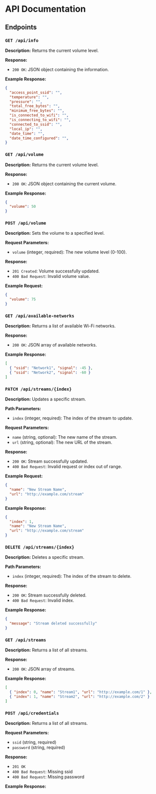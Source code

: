 # API Documentation

## Endpoints

### `GET /api/info`

**Description:**
Returns the current volume level.

**Response:**
- `200 OK`: JSON object containing the information.

**Example Response:**
```json
{
  "access_point_ssid": "",
  "temperature": "",
  "pressure": "",
  "total_free_bytes": "",
  "minimum_free_bytes": "",
  "is_connected_to_wifi": "",
  "is_connecting_to_wifi": "",
  "connected_to_ssid": "",
  "local_ip": "",
  "date_time": "",
  "date_time_configured": "",
}
```


### `GET /api/volume`

**Description:**
Returns the current volume level.

**Response:**
- `200 OK`: JSON object containing the current volume.

**Example Response:**
```json
{
  "volume": 50
}
```


### `POST /api/volume`

**Description:**
Sets the volume to a specified level.

**Request Parameters:**
- `volume` (integer, required): The new volume level (0-100).

**Response:**
- `201 Created`: Volume successfully updated.
- `400 Bad Request`: Invalid volume value.

**Example Request:**
```json
{
  "volume": 75
}
```


### `GET /api/available-networks`

**Description:**
Returns a list of available Wi-Fi networks.

**Response:**
- `200 OK`: JSON array of available networks.

**Example Response:**
```json
[
  { "ssid": "Network1", "signal": -45 },
  { "ssid": "Network2", "signal": -60 }
]
```


### `PATCH /api/streams/{index}`

**Description:**
Updates a specific stream.

**Path Parameters:**
- `index` (integer, required): The index of the stream to update.

**Request Parameters:**
- `name` (string, optional): The new name of the stream.
- `url` (string, optional): The new URL of the stream.

**Response:**
- `200 OK`: Stream successfully updated.
- `400 Bad Request`: Invalid request or index out of range.

**Example Request:**
```json
{
  "name": "New Stream Name",
  "url": "http://example.com/stream"
}
```
**Example Response:**

```json
{
  "index": 1,
  "name": "New Stream Name",
  "url": "http://example.com/stream"
}
```


### `DELETE /api/streams/{index}`

**Description:**
Deletes a specific stream.

**Path Parameters:**
- `index` (integer, required): The index of the stream to delete.

**Response:**
- `200 OK`: Stream successfully deleted.
- `400 Bad Request`: Invalid index.

**Example Response:**
```json
{
  "message": "Stream deleted successfully"
}
```


### `GET /api/streams`

**Description:**
Returns a list of all streams.

**Response:**
- `200 OK`: JSON array of streams.

**Example Response:**
```json
[
  { "index": 0, "name": "Stream1", "url": "http://example.com/1" },
  { "index": 1, "name": "Stream2", "url": "http://example.com/2" }
]
```


### `POST /api/credentials`

**Description:**
Returns a list of all streams.

**Request Parameters:**
- `ssid` (string, required)
- `password` (string, required)

**Response:**
- `201 OK`
- `400 Bad Request`: Missing ssid
- `400 Bad Request`: Missing password

**Example Response:**
